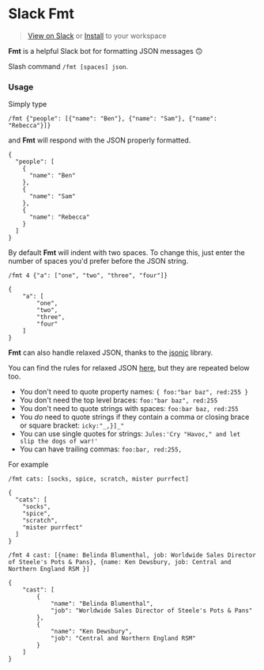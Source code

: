 # Slack Fmt

> [View on Slack](https://moosesandbox.slack.com/apps/A9QSW4XSB-fmt?page=1)
or [Install](https://16el4ez0sg.execute-api.eu-west-2.amazonaws.com/dev/oauth/direct-install) to your workspace

**Fmt** is a helpful Slack bot for formatting JSON messages 🙃

Slash command `/fmt [spaces] json`.

### Usage

Simply type
```
/fmt {"people": [{"name": "Ben"}, {"name": "Sam"}, {"name": "Rebecca"}]}
```

and **Fmt** will respond with the JSON properly formatted.

```
{
  "people": [
    {
      "name": "Ben"
    },
    {
      "name": "Sam"
    },
    {
      "name": "Rebecca"
    }
  ]
}
```

By default **Fmt** will indent with two spaces. To change this, just enter the number of spaces you'd prefer before the JSON string.

```
/fmt 4 {"a": ["one", "two", "three", "four"]}

{
    "a": [
        "one",
        "two",
        "three",
        "four"
    ]
}
```

**Fmt** can also handle relaxed JSON, thanks to the [jsonic](https://github.com/rjrodger/jsonic) library.

You can find the rules for relaxed JSON [here](https://github.com/rjrodger/jsonic), but they are repeated below too.

  * You don't need to quote property names: `{ foo:"bar baz", red:255 }`
  * You don't need the top level braces: `foo:"bar baz", red:255`
  * You don't need to quote strings with spaces: `foo:bar baz, red:255`
  * You _do_ need to quote strings if they contain a comma or closing brace or square bracket: `icky:"_,}]_"`
  * You can use single quotes for strings: `Jules:'Cry "Havoc," and let slip the dogs of war!'`
  * You can have trailing commas: `foo:bar, red:255, `

For example

```
/fmt cats: [socks, spice, scratch, mister purrfect]

{
  "cats": [
    "socks",
    "spice",
    "scratch",
    "mister purrfect"
  ]
}
```

```
/fmt 4 cast: [{name: Belinda Blumenthal, job: Worldwide Sales Director of Steele's Pots & Pans}, {name: Ken Dewsbury, job: Central and Northern England RSM }]

{
    "cast": [
        {
            "name": "Belinda Blumenthal",
            "job": "Worldwide Sales Director of Steele's Pots & Pans"
        },
        {
            "name": "Ken Dewsbury",
            "job": "Central and Northern England RSM"
        }
    ]
}
```
